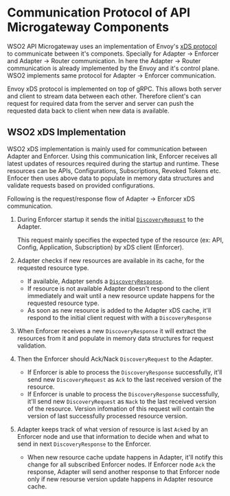 # Communication Protocol of API Microgateway Components

WSO2 API Microgateway uses an implementation of Envoy's [xDS protocol](https://www.envoyproxy.io/docs/envoy/latest/api-docs/xds_protocol#xds-rest-and-grpc-protocol) to communicate between it's componets. Specially for Adapter -> Enforcer and Adapter -> Router communication. In here the Adapter -> Router communication is already implemented by the Envoy and it's control plane. WSO2 implements same protocol for Adapter -> Enforcer communication.

Envoy xDS protocol is implemented on top of gRPC. This allows both server and client to stream data between each other. Therefore client's can request for required data from the server and server can push the requested data back to client when new data is available.

## WSO2 xDS Implementation

WSO2 xDS implementation is mainly used for communication between Adapter and Enforcer. Using this communication link, Enforcer receives all latest updates of resources required during the startup and runtime. These resources can be APIs, Configurations, Subscriptions, Revoked Tokens etc. Enfocer then uses above data to populate in memory data structures and validate requests based on provided configurations.

Following is the request/response flow of Adapter -> Enforcer xDS communication.
1. During Enforcer startup it sends the initial [`DiscoveryRequest`](https://www.envoyproxy.io/docs/envoy/latest/api-v3/service/discovery/v3/discovery.proto#service-discovery-v3-discoveryrequest) to the Adapter.
    
    This request mainly specifies the expected type of the resource (ex: API, Config, Application, Subscription) by xDS client (Enforcer).
1. Adapter checks if new resources are available in its cache, for the requested resource type.
    - If available, Adapter sends a [`DiscoveryResponse`](https://www.envoyproxy.io/docs/envoy/latest/api-v3/service/discovery/v3/discovery.proto#service-discovery-v3-discoveryresponse).
    - If resource is not available Adapter doesn't respond to the client immediately and wait until a new resource update happens for the requested resource type.
    - As soon as new resource is added to the Adapter xDS cache, it'll respond to the initial client request with with a `DiscoveryResponse`
1. When Enforcer receives a new `DiscoveryResponse` it will extract the resources from it and populate in memory data structures for request validation.
1. Then the Enforcer should Ack/Nack `DiscoveryRequest` to the Adapter.
    - If Enforcer is able to process the `DiscoveryResponse` successfully, it'll send new `DiscoveryRequest` as `Ack` to the last received version of the resource.
    - If Enforcer is unable to process the `DiscoveryResponse` successfully, it'll send new `DiscoveryRequest` as `Nack` to the last received version of the resource. Version infomation of this request will contain the version of last successfully processed resource version.
1. Adapter keeps track of what version of resource is last `Ack`ed by an Enforcer node and use that information to decide when and what to send in next `DiscoveryResponse` to the Enforcer.
    - When new resource cache update happens in Adapter, it'll notify this change for all subscribed Enforcer nodes. If Enforcer node `Ack` the response, Adapter will send another response to that Enforcer node only if new resourse version update happens in Adapter resource cache.